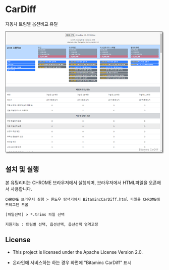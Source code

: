 # CarDiff
자동차 트림별 옵션비교 유틸

<img src="https://github.com/Bitaminc/CarDiff/blob/master/cardiff_granduer.png?raw=true">

## 설치 및 실행

본 유틸리티는 CHROME 브라우저에서 실행되며, 브라우저에서 HTML파일을 오픈해서 사용합니다.


```
CHROME 브라우저 실행 > 윈도우 탐색기에서 BitamincCarDiff.html 파일을 CHROME에 드레그엔 드롭
```
```
[파일선택] > *.trims 파일 선택
```
```
지원기능 : 트림별 선택, 옵션선택, 옵션선택 영역고정
```

## License

+ This project is licensed under the Apache License Version 2.0.

+ 온라인에 서비스하는 하는 경우 화면에 "Bitaminc CarDiff" 표시
